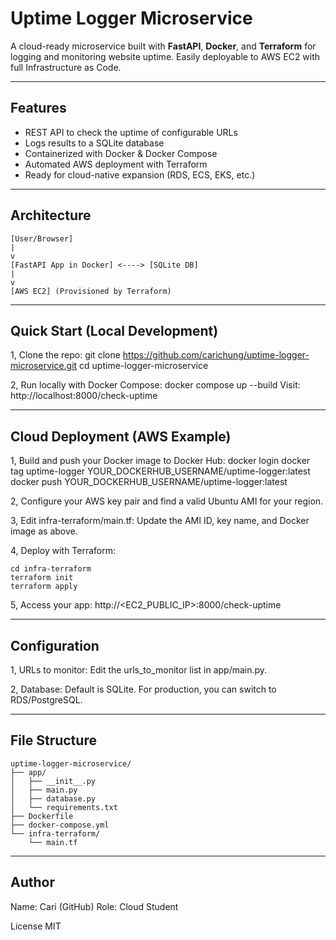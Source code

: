 # Uptime Logger Microservice 

A cloud-ready microservice built with **FastAPI**, **Docker**, and **Terraform** for logging and monitoring website uptime. Easily deployable to AWS EC2 with full Infrastructure as Code.

---

## Features

- REST API to check the uptime of configurable URLs
- Logs results to a SQLite database
- Containerized with Docker & Docker Compose
- Automated AWS deployment with Terraform
- Ready for cloud-native expansion (RDS, ECS, EKS, etc.)

---

## Architecture
```
[User/Browser]
|
v
[FastAPI App in Docker] <----> [SQLite DB]
|
v
[AWS EC2] (Provisioned by Terraform)
```

---

## Quick Start (Local Development)

1, Clone the repo:
git clone https://github.com/carichung/uptime-logger-microservice.git
cd uptime-logger-microservice

2, Run locally with Docker Compose:
docker compose up --build
Visit: http://localhost:8000/check-uptime

---

## Cloud Deployment (AWS Example)
1, Build and push your Docker image to Docker Hub:
docker login
docker tag uptime-logger YOUR_DOCKERHUB_USERNAME/uptime-logger:latest
docker push YOUR_DOCKERHUB_USERNAME/uptime-logger:latest

2, Configure your AWS key pair and find a valid Ubuntu AMI for your region.

3, Edit infra-terraform/main.tf:
Update the AMI ID, key name, and Docker image as above.

4, Deploy with Terraform:
```
cd infra-terraform
terraform init
terraform apply
```

5, Access your app:
http://<EC2_PUBLIC_IP>:8000/check-uptime

---

## Configuration

1, URLs to monitor:
Edit the urls_to_monitor list in app/main.py.

2, Database:
Default is SQLite. For production, you can switch to RDS/PostgreSQL.

---

## File Structure
```
uptime-logger-microservice/
├── app/
│   ├── __init__.py
│   ├── main.py
│   ├── database.py
│   └── requirements.txt
├── Dockerfile
├── docker-compose.yml
└── infra-terraform/
    └── main.tf
```
---

## Author
Name: Cari (GitHub)
Role: Cloud Student

License
MIT
